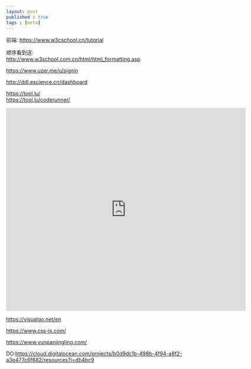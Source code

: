 ```yaml
---
layout: post
published : true
tags : [meta]
---
```

前端:
https://www.w3cschool.cn/tutorial   

顺序看到这:  
http://www.w3school.com.cn/html/html_formatting.asp   


https://www.uzer.me/u/signin

http://ddl.escience.cn/dashboard

https://tool.lu/    
https://tool.lu/coderunner/   


<iframe src="https://tool.lu/coderunner/embed/57P.html" width="650" height="550" frameborder="0" mozallowfullscreen webkitallowfullscreen allowfullscreen></iframe>




https://visualgo.net/en



https://www.css-js.com/


https://www.yunpanjingling.com/




DO:https://cloud.digitalocean.com/projects/b0d9dc1b-498b-4f94-a8f2-a3e477c6f682/resources?i=db4bc9